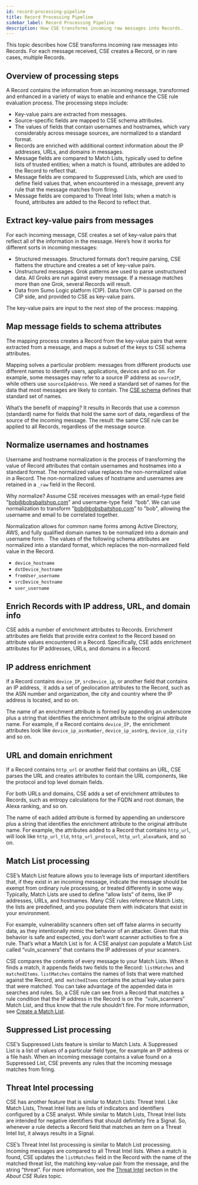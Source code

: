 ```yaml
---
id: record-processing-pipeline
title: Record Processing Pipeline
sidebar_label: Record Processing Pipeline
description: How CSE transforms incoming raw messages into Records. 
---
```


This topic describes how CSE transforms incoming raw messages into Records. For each message received, CSE creates a Record, or in rare cases, multiple Records. 

## Overview of processing steps

A Record contains the information from an incoming message, transformed and enhanced in a variety of ways to enable and enhance the CSE rule evaluation process. The processing steps include:

* Key-value pairs are extracted from messages.
* Source-specific fields are mapped to CSE schema attributes.
* The values of fields that contain usernames and hostnames, which vary considerably across message sources, are normalized to a standard format.
* Records are enriched with additional context information about the IP addresses, URLs, and domains in messages.
* Message fields are compared to Match Lists, typically used to define lists of trusted entities; when a match is found, attributes are added to the Record to reflect that.
* Message fields are compared to Suppressed Lists, which are used to define field values that, when encountered in a message, prevent any rule that the message matches from firing.
* Message fields are compared to Threat Intel lists; when a match is found, attributes are added to the Record to reflect that.

## Extract key-value pairs from messages

For each incoming message, CSE creates a set of key-value pairs that reflect all of the information in the message. Here’s how it works for different sorts in incoming messages:

* Structured messages. Structured formats don’t require parsing, CSE flattens the structure and creates a set of key-value pairs.
* Unstructured messages. Grok patterns are used to parse unstructured data. All Groks are run against every message. If a message matches more than one Grok, several Records will result.
* Data from Sumo Logic platform (CIP). Data from CIP is parsed on the CIP side, and provided to CSE as key-value pairs.  

The key-value pairs are input to the next step of the process: mapping.

## Map message fields to schema attributes

The mapping process creates a Record from the key-value pairs that were extracted from a message, and maps a subset of the keys to CSE schema attributes. 

Mapping solves a particular problem: messages from different products use different names to identify users, applications, devices and so on. For example, some messages may refer to a source IP address as `sourceIP`, while others use `sourceIpAddress`. We need a standard set of names for the data that most messages are likely to contain. The [CSE schema](/docs/cse/cse-schema) defines that standard set of names. 

What’s the benefit of mapping? It results in Records that use a common (standard) name for fields that hold the same sort of data, regardless of the source of the incoming message. The result: the same CSE rule can be applied to all Records, regardless of the message source.

## Normalize usernames and hostnames

Username and hostname normalization is the process of transforming the value of Record attributes that contain usernames and hostnames into a standard format. The normalized value replaces the non-normalized value in a Record. The non-normalized values of hostname and usernames are retained in a `_raw` field in the Record.

Why normalize? Assume CSE receives messages with an email-type field "bob@bobsbaitshop.com" and username-type field  "bob". We can use normalization to transform "bob@bobsbaitshop.com" to "bob", allowing the username and email to be correlated together.

Normalization allows for common name forms among Active Directory, AWS, and fully qualified domain names to be normalized into a domain and username form.  
The values of the following schema attributes are normalized into a standard format, which replaces the non-normalized field value in the Record.

* `device_hostname`
* `dstDevice_hostname`
* `fromUser_username`
* `srcDevice_hostname`
* `user_username`

## Enrich Records with IP address, URL, and domain info

CSE adds a number of enrichment attributes to Records. Enrichment attributes are fields that provide extra context to the Record based on attribute values encountered in a Record. Specifically, CSE adds enrichment attributes for IP addresses, URLs, and domains in a Record.

## IP address enrichment

If a Record contains `device_IP`, `srcDevice_ip`, or another field that contains an IP address,  it adds a set of geolocation attributes to the Record, such as the ASN number and organization, the city and country where the IP address is located, and so on. 

The name of an enrichment attribute is formed by appending an underscore plus a string that identifies the enrichment attribute to the original attribute name. For example, if a Record contains `device_IP,` the enrichment attributes look like `device_ip_asnNumber`, `device_ip_asnOrg`, `device_ip_city` and so on. 

## URL and domain enrichment

If a Record contains `http_url` or another field that contains an URL, CSE parses the URL and creates attributes to contain the URL components, like the protocol and top level domain fields. 

For both URLs and domains, CSE adds a set of enrichment attributes to Records, such as entropy calculations for the FQDN and root domain, the Alexa ranking, and so on. 

The name of each added attribute is formed by appending an underscore plus a string that identifies the enrichment attribute to the original attribute name. For example, the attributes added to a Record that contains `http_url`, will look like `http_url_tld`, `http_url_protocol`, `http_url_alexaRank`, and so on. 

## Match List processing

CSE’s Match List feature allows you to leverage lists of important identifiers that, if they exist in an incoming message, indicate the message should be exempt from ordinary rule processing, or treated differently in some way. Typically, Match Lists are used to define “allow lists” of items, like IP addresses, URLs, and hostnames. Many CSE rules reference Match Lists; the lists are predefined, and you populate them with indicators that exist in your environment. 

For example, vulnerability scanners often set off false alarms in security data, as they intentionally mimic the behavior of an attacker. Given that this behavior is safe and expected, you don’t want scanner activities to fire a rule. That’s what a Match List is for. A CSE analyst can populate a Match List called “vuln_scanners” that contains the IP addresses of your scanners.

CSE compares the contents of every message to your Match Lists. When it finds a match, it appends fields two fields to the Record: `listMatches` and `matchedItems`. `listMatches` contains the names of lists that were matched against the Record, and  `matchedItems` contains the actual key-value pairs that were matched. You can take advantage of the appended data in searches and rules. So, a CSE rule can see from a Record that matches a rule condition that the IP address in the Record is on the  “vuln_scanners” Match List, and thus know that the rule shouldn’t fire. For more information, see [Create a Match List](../match-lists-suppressed-lists/create-match-list.md).

## Suppressed List processing

CSE’s Suppressed Lists feature is similar to Match Lists. A Suppressed List is a list of values of a particular field type, for example an IP address or a file hash. When an incoming message contains a value found on a Suppressed List, CSE prevents any rules that the incoming message matches from firing.

## Threat Intel processing

CSE has another feature that is similar to Match Lists: Threat Intel. Like Match Lists, Threat Intel lists are lists of indicators and identifiers configured by a CSE analyst. While similar to Match Lists, Threat Intel lists are intended for negative identifiers that should definitely fire a Signal. So, whenever a rule detects a Record field that matches an item on a Threat Intel list, it always results in a Signal. 

CSE’s Threat Intel list processing is similar to Match List processing. Incoming messages are compared to all Threat Intel lists. When a match is found, CSE updates the `listMatches` field in the Record with the name of the matched threat list, the matching key-value pair from the message, and the string “threat”. For more information, see the [Threat Intel](../cse-rules/about-cse-rules.md) section in the *About CSE Rules* topic.  
